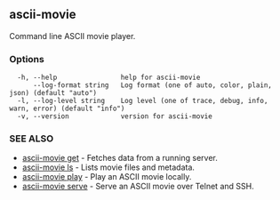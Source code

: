 ## ascii-movie

Command line ASCII movie player.

### Options

```
  -h, --help                help for ascii-movie
      --log-format string   Log format (one of auto, color, plain, json) (default "auto")
  -l, --log-level string    Log level (one of trace, debug, info, warn, error) (default "info")
  -v, --version             version for ascii-movie
```

### SEE ALSO

* [ascii-movie get](ascii-movie_get.md)	 - Fetches data from a running server.
* [ascii-movie ls](ascii-movie_ls.md)	 - Lists movie files and metadata.
* [ascii-movie play](ascii-movie_play.md)	 - Play an ASCII movie locally.
* [ascii-movie serve](ascii-movie_serve.md)	 - Serve an ASCII movie over Telnet and SSH.

